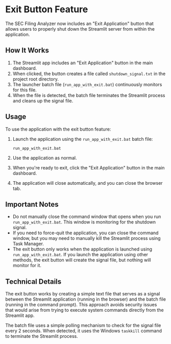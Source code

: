# Exit Button Feature

The SEC Filing Analyzer now includes an "Exit Application" button that allows users to properly shut down the Streamlit server from within the application.

## How It Works

1. The Streamlit app includes an "Exit Application" button in the main dashboard.
2. When clicked, the button creates a file called `shutdown_signal.txt` in the project root directory.
3. The launcher batch file (`run_app_with_exit.bat`) continuously monitors for this file.
4. When the file is detected, the batch file terminates the Streamlit process and cleans up the signal file.

## Usage

To use the application with the exit button feature:

1. Launch the application using the `run_app_with_exit.bat` batch file:
   ```
   run_app_with_exit.bat
   ```

2. Use the application as normal.

3. When you're ready to exit, click the "Exit Application" button in the main dashboard.

4. The application will close automatically, and you can close the browser tab.

## Important Notes

- Do not manually close the command window that opens when you run `run_app_with_exit.bat`. This window is monitoring for the shutdown signal.
- If you need to force-quit the application, you can close the command window, but you may need to manually kill the Streamlit process using Task Manager.
- The exit button only works when the application is launched using `run_app_with_exit.bat`. If you launch the application using other methods, the exit button will create the signal file, but nothing will monitor for it.

## Technical Details

The exit button works by creating a simple text file that serves as a signal between the Streamlit application (running in the browser) and the batch file (running in the command prompt). This approach avoids security issues that would arise from trying to execute system commands directly from the Streamlit app.

The batch file uses a simple polling mechanism to check for the signal file every 2 seconds. When detected, it uses the Windows `taskkill` command to terminate the Streamlit process.
